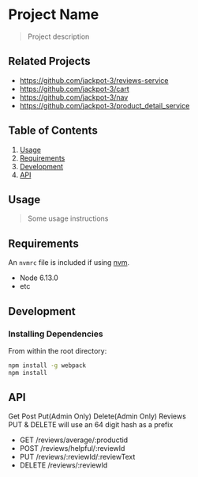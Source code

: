 # Project Name

> Project description

## Related Projects

  - https://github.com/jackpot-3/reviews-service
  - https://github.com/jackpot-3/cart
  - https://github.com/jackpot-3/nav
  - https://github.com/jackpot-3/product_detail_service

## Table of Contents

1. [Usage](#Usage)
1. [Requirements](#requirements)
1. [Development](#development)
1. [API](#API)

## Usage

> Some usage instructions

## Requirements

An `nvmrc` file is included if using [nvm](https://github.com/creationix/nvm).

- Node 6.13.0
- etc

## Development

### Installing Dependencies

From within the root directory:

```sh
npm install -g webpack
npm install
```
## API

Get Post Put(Admin Only) Delete(Admin Only) Reviews \
PUT & DELETE will use an 64 digit hash as a prefix

- GET /reviews/average/:productid
- POST /reviews/helpful/:reviewId
- PUT /reviews/:reviewId/:reviewText
- DELETE /reviews/:reviewId
